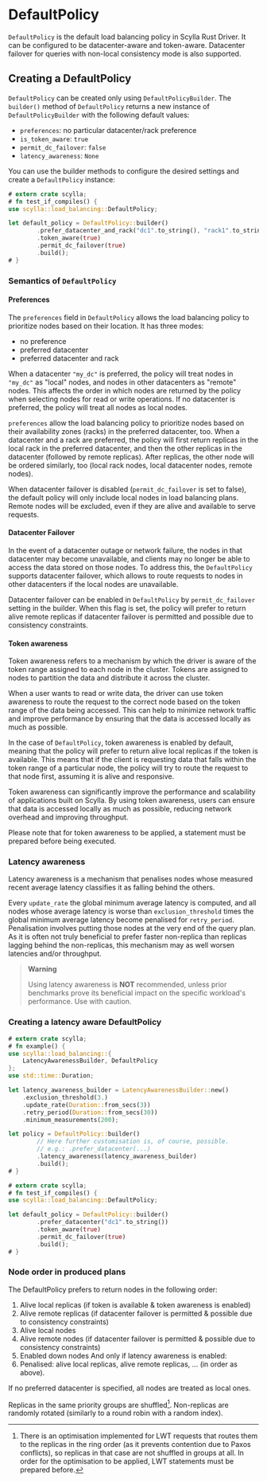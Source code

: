 # DefaultPolicy

`DefaultPolicy` is the default load balancing policy in Scylla Rust Driver. It
can be configured to be datacenter-aware and token-aware. Datacenter failover
for queries with non-local consistency mode is also supported.

## Creating a DefaultPolicy

`DefaultPolicy` can be created only using `DefaultPolicyBuilder`. The
`builder()` method of `DefaultPolicy` returns a new instance of
`DefaultPolicyBuilder` with the following default values:

- `preferences`: no particular datacenter/rack preference
- `is_token_aware`: `true`
- `permit_dc_failover`: `false`
- `latency_awareness`: `None`

You can use the builder methods to configure the desired settings and create a
`DefaultPolicy` instance:

```rust
# extern crate scylla;
# fn test_if_compiles() {
use scylla::load_balancing::DefaultPolicy;

let default_policy = DefaultPolicy::builder()
        .prefer_datacenter_and_rack("dc1".to_string(), "rack1".to_string())
        .token_aware(true)
        .permit_dc_failover(true)
        .build();
# }
```

### Semantics of `DefaultPolicy`

#### Preferences

The `preferences` field in `DefaultPolicy` allows the load balancing
policy to prioritize nodes based on their location. It has three modes:

- no preference
- preferred datacenter
- preferred datacenter and rack

When a datacenter `"my_dc"` is preferred, the policy will treat nodes in `"my_dc"`
as "local" nodes, and nodes in other datacenters as "remote" nodes. This affects
the order in which nodes are returned by the policy when selecting nodes for
read or write operations. If no datacenter is preferred, the policy will treat
all nodes as local nodes.

`preferences` allow the load balancing policy to prioritize nodes based on their
availability zones (racks) in the preferred datacenter, too. When a datacenter
and a rack are preferred, the policy will first return replicas in the local rack
in the preferred datacenter, and then the other replicas in the datacenter
(followed by remote replicas). After replicas, the other node will be ordered
similarly, too (local rack nodes, local datacenter nodes, remote nodes).

When datacenter failover is disabled (`permit_dc_failover` is set to
false), the default policy will only include local nodes in load balancing
plans. Remote nodes will be excluded, even if they are alive and available to
serve requests.

#### Datacenter Failover

In the event of a datacenter outage or network failure, the nodes in that
datacenter may become unavailable, and clients may no longer be able to access
the data stored on those nodes. To address this, the `DefaultPolicy` supports
datacenter failover, which allows to route requests to nodes in other datacenters
if the local nodes are unavailable.

Datacenter failover can be enabled in `DefaultPolicy` by `permit_dc_failover`
setting in the builder. When this flag is set, the policy will prefer to return
alive remote replicas if datacenter failover is permitted and possible due to
consistency constraints.

#### Token awareness

Token awareness refers to a mechanism by which the driver is aware of the token
range assigned to each node in the cluster. Tokens are assigned to nodes to
partition the data and distribute it across the cluster.

When a user wants to read or write data, the driver can use token awareness to
route the request to the correct node based on the token range of the data
being accessed. This can help to minimize network traffic and improve
performance by ensuring that the data is accessed locally as much as possible.

In the case of `DefaultPolicy`, token awareness is enabled by default, meaning
that the policy will prefer to return alive local replicas if the token is
available. This means that if the client is requesting data that falls within
the token range of a particular node, the policy will try to route the request
to that node first, assuming it is alive and responsive.

Token awareness can significantly improve the performance and scalability of
applications built on Scylla. By using token awareness, users can ensure that
data is accessed locally as much as possible, reducing network overhead and
improving throughput.

Please note that for token awareness to be applied, a statement must be
prepared before being executed.

### Latency awareness

Latency awareness is a mechanism that penalises nodes whose measured recent
average latency classifies it as falling behind the others.

Every `update_rate` the global minimum average latency is computed,
and all nodes whose average latency is worse than `exclusion_threshold`
times the global minimum average latency become penalised for
`retry_period`. Penalisation involves putting those nodes at the very end
of the query plan. As it is often not truly beneficial to prefer
faster non-replica than replicas lagging behind the non-replicas,
this mechanism may as well worsen latencies and/or throughput.

> **Warning**
>
> Using latency awareness is **NOT** recommended, unless prior
>benchmarks prove its beneficial impact on the specific workload's
>performance. Use with caution.

### Creating a latency aware DefaultPolicy

```rust
# extern crate scylla;
# fn example() {
use scylla::load_balancing::{
    LatencyAwarenessBuilder, DefaultPolicy
};
use std::time::Duration;

let latency_awareness_builder = LatencyAwarenessBuilder::new()
    .exclusion_threshold(3.)
    .update_rate(Duration::from_secs(3))
    .retry_period(Duration::from_secs(30))
    .minimum_measurements(200);

let policy = DefaultPolicy::builder()
        // Here further customisation is, of course, possible.
        // e.g.: .prefer_datacenter(...)
        .latency_awareness(latency_awareness_builder)
        .build();
# }
```

```rust
# extern crate scylla;
# fn test_if_compiles() {
use scylla::load_balancing::DefaultPolicy;

let default_policy = DefaultPolicy::builder()
        .prefer_datacenter("dc1".to_string())
        .token_aware(true)
        .permit_dc_failover(true)
        .build();
# }
```

### Node order in produced plans

The DefaultPolicy prefers to return nodes in the following order:

1. Alive local replicas (if token is available & token awareness is enabled)
2. Alive remote replicas (if datacenter failover is permitted & possible due to consistency constraints)
3. Alive local nodes
4. Alive remote nodes (if datacenter failover is permitted & possible due to consistency constraints)
5. Enabled down nodes
And only if latency awareness is enabled:
6. Penalised: alive local replicas, alive remote replicas, ... (in order as above).

If no preferred datacenter is specified, all nodes are treated as local ones.

Replicas in the same priority groups are shuffled[^1]. Non-replicas are randomly
rotated (similarly to a round robin with a random index).

[^1]: There is an optimisation implemented for LWT requests that routes them
to the replicas in the ring order (as it prevents contention due to Paxos conflicts), so replicas in that case are not shuffled in groups at all.
In order for the optimisation to be applied, LWT statements must be prepared before.
